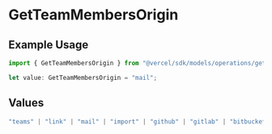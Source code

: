 # GetTeamMembersOrigin

## Example Usage

```typescript
import { GetTeamMembersOrigin } from "@vercel/sdk/models/operations/getteammembers.js";

let value: GetTeamMembersOrigin = "mail";
```

## Values

```typescript
"teams" | "link" | "mail" | "import" | "github" | "gitlab" | "bitbucket" | "saml" | "dsync" | "feedback" | "organization-teams"
```